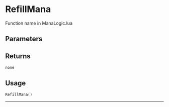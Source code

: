 # RefillMana

Function name in ManaLogic.lua

## Parameters

## Returns

`none`

## Usage

```lua
RefillMana()
```

---
